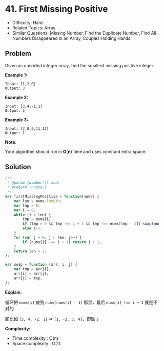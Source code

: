 # 41. First Missing Positive

- Difficulty: Hard.
- Related Topics: Array.
- Similar Questions: Missing Number, Find the Duplicate Number, Find All Numbers Disappeared in an Array, Couples Holding Hands.

## Problem

Given an unsorted integer array, find the smallest missing positive integer.

**Example 1:**

```
Input: [1,2,0]
Output: 3
```

**Example 2:**

```
Input: [3,4,-1,1]
Output: 2
```

**Example 3:**

```
Input: [7,8,9,11,12]
Output: 1
```

**Note:**

Your algorithm should run in **O**(**n**) time and uses constant extra space.

## Solution

```javascript
/**
 * @param {number[]} nums
 * @return {number}
 */
var firstMissingPositive = function(nums) {
	var len = nums.length;
	var tmp = 0;
	var i = 0;
	while (i < len) {
		tmp = nums[i];
		if (tmp > 0 && tmp !== i + 1 && tmp !== nums[tmp - 1]) swap(nums, i, tmp - 1);
		else i++;
	}
	for (var j = 0; j < len; j++) {
		if (nums[j] !== j + 1) return j + 1;
	}
	return len + 1;
};

var swap = function (arr, i, j) {
	var tmp = arr[i];
	arr[i] = arr[j];
	arr[j] = tmp;
};
```

**Explain:**

循环把 `nums[i]` 放到 `nums[nums[i] - 1]` 那里，最后 `nums[i] !== i + 1` 就是不对的

即比如 `[3, 4, -2, 1]` => `[1, -2, 3, 4]`，即缺 `2`

**Complexity:**

* Time complexity : O(n).
* Space complexity : O(1).

